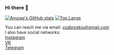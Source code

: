 ### Hi there 👋

[![Anurag's GitHub stats](https://github-readme-stats.vercel.app/api?username=victor11555&show_icons=true&theme=dark&hide=issues)](https://github.com/victor11555)   [![Top Langs](https://github-readme-stats.vercel.app/api/top-langs/?username=victor11555&show_icons=true&theme=dark&layout=compact)](https://github.com/victor11555)

You can reach me via email: [vzabroskiu@gmail.com](mailto:vzabroskiu@gmail.com)  
I also have social networks:  
[Instagram](https://www.instagram.com/victorian_shvirgen/)  
[VK](https://vk.com/victorian_shvirgen)  
[Telegram](mailto:vzabroskiu@gmail.com)
